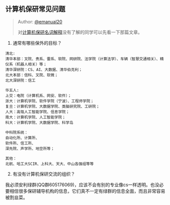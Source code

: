 ## 计算机保研常见问题

> Author: [@emanual20](https://github.com/Emanual20)
> 
> 对[计算机保研名词解释](/experiences/master/master_0.md)没有了解的同学可以先看一下那篇文章。

1. 通常有哪些保外的目标？

```
清北:
清华本部：叉院、贵系、雷系、软院、网研院、法学院（计算法学）、车辆（智慧交通相关）、精仪系（机器人相关）等；
清华深研院：CS、AI、大数据、清华伯克利；
北大本部：信科、叉院、软微；
北大深研院：信工

华五人:
上交：电院（计算机系、网安、软件）；
浙大：计算机学院、软件学院（宁波）、工程师学院；
复旦：计算机学院、大数据学院、类脑研究院、工研院；
人大：高瓴人工智能学院、信息学院；
南大：计算机学院、人工智能学院；
科大：计算机学院、大数据学院、科学岛

中科院系统：
自动化所、计算所、
软件所、信工所、
深先院、声学所、地空所等；

其他：
北航、哈工大SCIR、上科大、天大、中山各强组等等

```

2. 有没有计算机保研交流的组织？

我必须安利绿群(QQ群605176069)，应该不会有别的专业像cs一样透明。也没必要相信很多保研辅导机构的信息，它们真不一定有绿群的信息全面，而且非常容易被割韭菜。